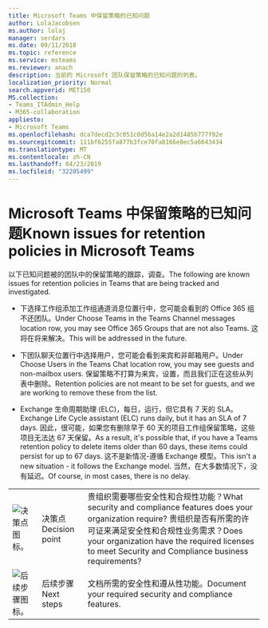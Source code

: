 ```yaml
---
title: Microsoft Teams 中保留策略的已知问题
author: LolaJacobsen
ms.author: lolaj
manager: serdars
ms.date: 09/11/2018
ms.topic: reference
ms.service: msteams
ms.reviewer: anach
description: 当前的 Microsoft 团队保留策略的已知问题的列表。
localization_priority: Normal
search.appverid: MET150
MS.collection:
- Teams_ITAdmin_Help
- M365-collaboration
appliesto:
- Microsoft Teams
ms.openlocfilehash: dca7decd2c3c051c0d56a14e2a2d1485b777f92e
ms.sourcegitcommit: 111bf6255fa877b3fce70fa8166e8ec5a6643434
ms.translationtype: MT
ms.contentlocale: zh-CN
ms.lasthandoff: 04/23/2019
ms.locfileid: "32205499"
---
```

# <a name="known-issues-for-retention-policies-in-microsoft-teams"></a><span data-ttu-id="f9fc0-103">Microsoft Teams 中保留策略的已知问题</span><span class="sxs-lookup"><span data-stu-id="f9fc0-103">Known issues for retention policies in Microsoft Teams</span></span>

<span data-ttu-id="f9fc0-104">以下已知问题被的团队中的保留策略的跟踪，调查。</span><span class="sxs-lookup"><span data-stu-id="f9fc0-104">The following are known issues for retention policies in Teams that are being tracked and investigated.</span></span>

- <span data-ttu-id="f9fc0-105">下选择工作组添加工作组通道消息位置行中，您可能会看到的 Office 365 组不还团队。</span><span class="sxs-lookup"><span data-stu-id="f9fc0-105">Under Choose Teams in the Teams Channel messages location row, you may see Office 365 Groups that are not also Teams.</span></span> <span data-ttu-id="f9fc0-106">这将在将来解决。</span><span class="sxs-lookup"><span data-stu-id="f9fc0-106">This will be addressed in the future.</span></span>

- <span data-ttu-id="f9fc0-107">下团队聊天位置行中选择用户，您可能会看到来宾和非邮箱用户。</span><span class="sxs-lookup"><span data-stu-id="f9fc0-107">Under Choose Users in the Teams Chat location row, you may see guests and non-mailbox users.</span></span> <span data-ttu-id="f9fc0-108">保留策略不打算为来宾，设置，而且我们正在这些从列表中删除。</span><span class="sxs-lookup"><span data-stu-id="f9fc0-108">Retention policies are not meant to be set for guests, and we are working to remove these from the list.</span></span>

- <span data-ttu-id="f9fc0-109">Exchange 生命周期助理 (ELC)，每日，运行，但它具有 7 天的 SLA。</span><span class="sxs-lookup"><span data-stu-id="f9fc0-109">Exchange Life Cycle assistant (ELC) runs daily, but it has an SLA of 7 days.</span></span> <span data-ttu-id="f9fc0-110">因此，很可能，如果您有删除早于 60 天的项目工作组保留策略，这些项目无法达 67 天保留。</span><span class="sxs-lookup"><span data-stu-id="f9fc0-110">As a result, it's possible that, if you have a Teams retention policy to delete items older than 60 days, these items could persist for up to 67 days.</span></span> <span data-ttu-id="f9fc0-111">这不是新情况-遵循 Exchange 模型。</span><span class="sxs-lookup"><span data-stu-id="f9fc0-111">This isn't a new situation - it follows the Exchange model.</span></span> <span data-ttu-id="f9fc0-112">当然，在大多数情况下，没有延迟。</span><span class="sxs-lookup"><span data-stu-id="f9fc0-112">Of course, in most cases, there is no delay.</span></span>


| | | |
|---------|---------|---------|
|![决策点图标。](media/Overview_of_security_and_compliance_in_Microsoft_Teams_image3.png)     |<span data-ttu-id="f9fc0-114">决策点</span><span class="sxs-lookup"><span data-stu-id="f9fc0-114">Decision point</span></span>         |<span data-ttu-id="f9fc0-115">贵组织需要哪些安全性和合规性功能？</span><span class="sxs-lookup"><span data-stu-id="f9fc0-115">What security and compliance features does your organization require?</span></span> <span data-ttu-id="f9fc0-116">贵组织是否有所需的许可证来满足安全性和合规性业务需求？</span><span class="sxs-lookup"><span data-stu-id="f9fc0-116">Does your organization have the required licenses to meet Security and Compliance business requirements?</span></span>         |
|![后续步骤图标。](media/Overview_of_security_and_compliance_in_Microsoft_Teams_image4.png)     |<span data-ttu-id="f9fc0-118">后续步骤</span><span class="sxs-lookup"><span data-stu-id="f9fc0-118">Next steps</span></span>         |<span data-ttu-id="f9fc0-119">文档所需的安全性和遵从性功能。</span><span class="sxs-lookup"><span data-stu-id="f9fc0-119">Document your required security and compliance features.</span></span>         |
